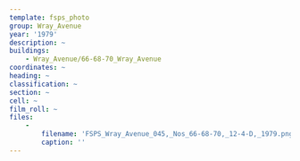 ```yaml
---
template: fsps_photo
group: Wray_Avenue
year: '1979'
description: ~
buildings:
    - Wray_Avenue/66-68-70_Wray_Avenue
coordinates: ~
heading: ~
classification: ~
section: ~
cell: ~
film_roll: ~
files:
    -
        filename: 'FSPS_Wray_Avenue_045,_Nos_66-68-70,_12-4-D,_1979.png'
        caption: ''
---
```

